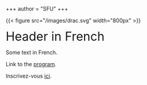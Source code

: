 +++
author = "SFU"
+++

{{< figure src="/images/drac.svg" width="800px" >}}

<font size="+3">Header in French</font>

Some text in French.

Link to the [program](program).

Inscrivez-vous [ici]().
